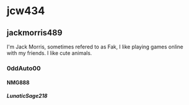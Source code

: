 # jcw434
## jackmorris489
I'm Jack Morris, sometimes refered to as Fak, I like playing games online with my friends. I like cute animals.
### 0ddAuto00
#### NMG888
##### LunaticSage218
